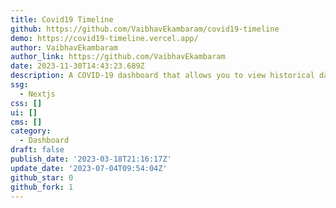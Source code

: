 ```yaml
---
title: Covid19 Timeline
github: https://github.com/VaibhavEkambaram/covid19-timeline
demo: https://covid19-timeline.vercel.app/
author: VaibhavEkambaram
author_link: https://github.com/VaibhavEkambaram
date: 2023-11-30T14:43:23.689Z
description: A COVID-19 dashboard that allows you to view historical data in timeline form
ssg:
  - Nextjs
css: []
ui: []
cms: []
category:
  - Dashboard
draft: false
publish_date: '2023-03-18T21:16:17Z'
update_date: '2023-07-04T09:54:04Z'
github_star: 0
github_fork: 1
---
```

